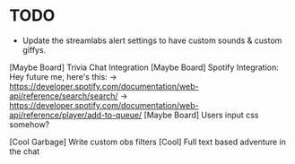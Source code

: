TODO
=====
* Update the streamlabs alert settings to have custom sounds & custom giffys.

[Maybe Board] Trivia Chat Integration
[Maybe Board] Spotify Integration:
  Hey future me, here's this:
  -> https://developer.spotify.com/documentation/web-api/reference/search/search/
  -> https://developer.spotify.com/documentation/web-api/reference/player/add-to-queue/
[Maybe Board] Users input css somehow?

[Cool Garbage] Write custom obs filters
[Cool] Full text based adventure in the chat

